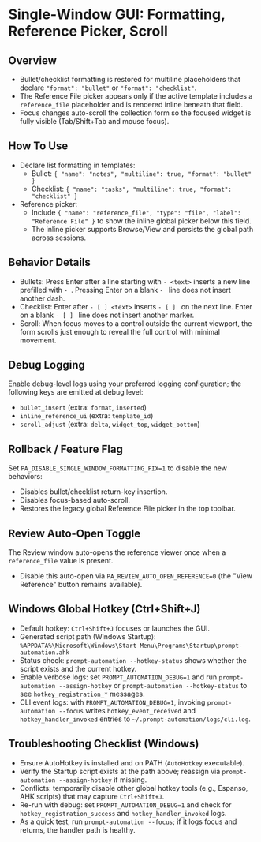 Single-Window GUI: Formatting, Reference Picker, Scroll
======================================================

Overview
--------
- Bullet/checklist formatting is restored for multiline placeholders that declare `"format": "bullet"` or `"format": "checklist"`.
- The Reference File picker appears only if the active template includes a `reference_file` placeholder and is rendered inline beneath that field.
- Focus changes auto-scroll the collection form so the focused widget is fully visible (Tab/Shift+Tab and mouse focus).

How To Use
----------
- Declare list formatting in templates:
  - Bullet: `{ "name": "notes", "multiline": true, "format": "bullet" }`
  - Checklist: `{ "name": "tasks", "multiline": true, "format": "checklist" }`
- Reference picker:
  - Include `{ "name": "reference_file", "type": "file", "label": "Reference File" }` to show the inline global picker below this field.
  - The inline picker supports Browse/View and persists the global path across sessions.

Behavior Details
----------------
- Bullets: Press Enter after a line starting with `- <text>` inserts a new line prefilled with `- `. Pressing Enter on a blank `- ` line does not insert another dash.
- Checklist: Enter after `- [ ] <text>` inserts `- [ ] ` on the next line. Enter on a blank `- [ ] ` line does not insert another marker.
- Scroll: When focus moves to a control outside the current viewport, the form scrolls just enough to reveal the full control with minimal movement.

Debug Logging
-------------
Enable debug-level logs using your preferred logging configuration; the following keys are emitted at debug level:
- `bullet_insert` (extra: `format`, `inserted`)
- `inline_reference_ui` (extra: `template_id`)
- `scroll_adjust` (extra: `delta`, `widget_top`, `widget_bottom`)

Rollback / Feature Flag
-----------------------
Set `PA_DISABLE_SINGLE_WINDOW_FORMATTING_FIX=1` to disable the new behaviors:
- Disables bullet/checklist return-key insertion.
- Disables focus-based auto-scroll.
- Restores the legacy global Reference File picker in the top toolbar.

Review Auto-Open Toggle
-----------------------
The Review window auto-opens the reference viewer once when a `reference_file` value is present.
- Disable this auto-open via `PA_REVIEW_AUTO_OPEN_REFERENCE=0` (the "View Reference" button remains available).

Windows Global Hotkey (Ctrl+Shift+J)
------------------------------------
- Default hotkey: `Ctrl+Shift+J` focuses or launches the GUI.
- Generated script path (Windows Startup): `%APPDATA%\Microsoft\Windows\Start Menu\Programs\Startup\prompt-automation.ahk`
- Status check: `prompt-automation --hotkey-status` shows whether the script exists and the current hotkey.
- Enable verbose logs: set `PROMPT_AUTOMATION_DEBUG=1` and run `prompt-automation --assign-hotkey` or `prompt-automation --hotkey-status` to see `hotkey_registration_*` messages.
- CLI event logs: with `PROMPT_AUTOMATION_DEBUG=1`, invoking `prompt-automation --focus` writes `hotkey_event_received` and `hotkey_handler_invoked` entries to `~/.prompt-automation/logs/cli.log`.

Troubleshooting Checklist (Windows)
-----------------------------------
- Ensure AutoHotkey is installed and on PATH (`AutoHotkey` executable).
- Verify the Startup script exists at the path above; reassign via `prompt-automation --assign-hotkey` if missing.
- Conflicts: temporarily disable other global hotkey tools (e.g., Espanso, AHK scripts) that may capture `Ctrl+Shift+J`.
- Re-run with debug: set `PROMPT_AUTOMATION_DEBUG=1` and check for `hotkey_registration_success` and `hotkey_handler_invoked` logs.
- As a quick test, run `prompt-automation --focus`; if it logs focus and returns, the handler path is healthy.

